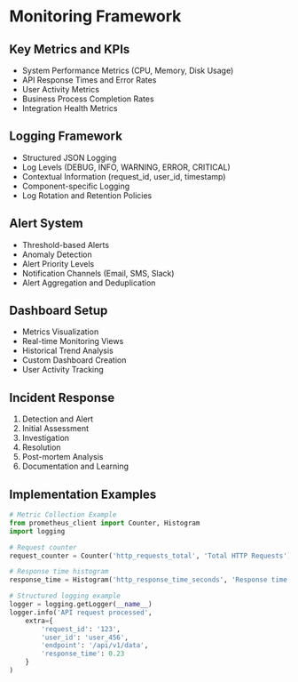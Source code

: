 # Monitoring Framework

## Key Metrics and KPIs
- System Performance Metrics (CPU, Memory, Disk Usage)
- API Response Times and Error Rates 
- User Activity Metrics
- Business Process Completion Rates
- Integration Health Metrics

## Logging Framework
- Structured JSON Logging
- Log Levels (DEBUG, INFO, WARNING, ERROR, CRITICAL)
- Contextual Information (request_id, user_id, timestamp)
- Component-specific Logging
- Log Rotation and Retention Policies

## Alert System
- Threshold-based Alerts
- Anomaly Detection
- Alert Priority Levels
- Notification Channels (Email, SMS, Slack)
- Alert Aggregation and Deduplication

## Dashboard Setup
- Metrics Visualization
- Real-time Monitoring Views
- Historical Trend Analysis
- Custom Dashboard Creation
- User Activity Tracking

## Incident Response
1. Detection and Alert
2. Initial Assessment
3. Investigation
4. Resolution
5. Post-mortem Analysis
6. Documentation and Learning

## Implementation Examples
```python
# Metric Collection Example
from prometheus_client import Counter, Histogram
import logging

# Request counter
request_counter = Counter('http_requests_total', 'Total HTTP Requests')

# Response time histogram
response_time = Histogram('http_response_time_seconds', 'Response time in seconds')

# Structured logging example
logger = logging.getLogger(__name__)
logger.info('API request processed', 
    extra={
        'request_id': '123',
        'user_id': 'user_456',
        'endpoint': '/api/v1/data',
        'response_time': 0.23
    }
)
```
